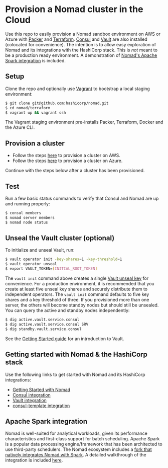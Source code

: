 # Provision a Nomad cluster in the Cloud

Use this repo to easily provision a Nomad sandbox environment on AWS or Azure with 
[Packer](https://packer.io) and [Terraform](https://terraform.io). 
[Consul](https://www.consul.io/intro/index.html) and 
[Vault](https://www.vaultproject.io/intro/index.html) are also installed 
(colocated for convenience). The intention is to allow easy exploration of 
Nomad and its integrations with the HashiCorp stack. This is *not* meant to be
a production ready environment. A demonstration of [Nomad's Apache Spark 
integration](examples/spark/README.md) is included. 

## Setup

Clone the repo and optionally use [Vagrant](https://www.vagrantup.com/intro/index.html) 
to bootstrap a local staging environment:

```bash
$ git clone git@github.com:hashicorp/nomad.git
$ cd nomad/terraform
$ vagrant up && vagrant ssh
```

The Vagrant staging environment pre-installs Packer, Terraform, Docker and the 
Azure CLI.

## Provision a cluster

- Follow the steps [here](aws/README.md) to provision a cluster on AWS.
- Follow the steps [here](azure/README.md) to provision a cluster on Azure.

Continue with the steps below after a cluster has been provisioned.

## Test

Run a few basic status commands to verify that Consul and Nomad are up and running 
properly:

```bash
$ consul members
$ nomad server members
$ nomad node status
```

## Unseal the Vault cluster (optional)

To initialize and unseal Vault, run:

```bash
$ vault operator init -key-shares=1 -key-threshold=1
$ vault operator unseal
$ export VAULT_TOKEN=[INITIAL_ROOT_TOKEN]
```

The `vault init` command above creates a single 
[Vault unseal key](https://www.vaultproject.io/docs/concepts/seal.html) for 
convenience. For a production environment, it is recommended that you create at 
least five unseal key shares and securely distribute them to independent 
operators. The `vault init` command defaults to five key shares and a key 
threshold of three. If you provisioned more than one server, the others will 
become standby nodes but should still be unsealed. You can query the active 
and standby nodes independently:

```bash
$ dig active.vault.service.consul
$ dig active.vault.service.consul SRV
$ dig standby.vault.service.consul
```

See the [Getting Started guide](https://www.vaultproject.io/intro/getting-started/first-secret.html) 
for an introduction to Vault.

## Getting started with Nomad & the HashiCorp stack

Use the following links to get started with Nomad and its HashiCorp integrations:

* [Getting Started with Nomad](https://www.nomadproject.io/intro/getting-started/jobs.html)
* [Consul integration](https://www.nomadproject.io/docs/service-discovery/index.html)
* [Vault integration](https://www.nomadproject.io/docs/vault-integration/index.html)
* [consul-template integration](https://www.nomadproject.io/docs/job-specification/template.html)

## Apache Spark integration

Nomad is well-suited for analytical workloads, given its performance 
characteristics and first-class support for batch scheduling. Apache Spark is a 
popular data processing engine/framework that has been architected to use 
third-party schedulers. The Nomad ecosystem includes a [fork that natively 
integrates Nomad with Spark](https://github.com/actiontech/dtle-spark). A
detailed walkthrough of the integration is included [here](examples/spark/README.md).
